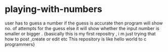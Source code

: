 # playing-with-numbers
user has to guess a number if the  guess is accurate then program will show no. of attempts for the guess else it will show whether the input number is smaller or bigger .
{basically this is my first repositry , i m just trying that how to post ,create or edit etc This repository is like hello world to c programmers}
